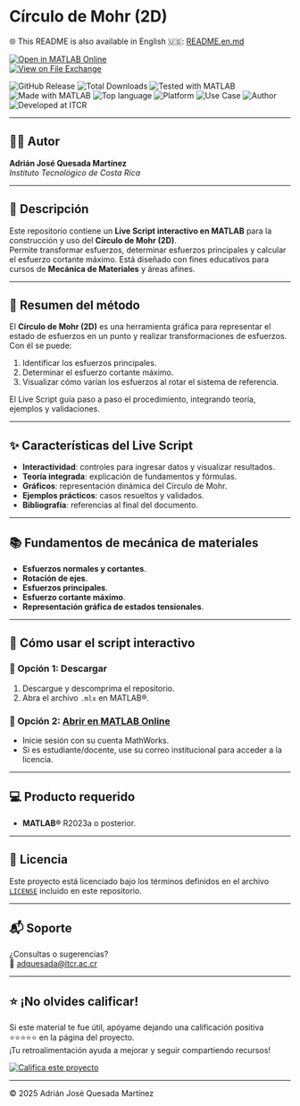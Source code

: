 # Círculo de Mohr (2D)

🌐 This README is also available in English 🇺🇸: [README.en.md](README.en.md)

[![Open in MATLAB Online](https://www.mathworks.com/images/responsive/global/open-in-matlab-online.svg)](https://matlab.mathworks.com/open/github/v1?repo=adriancrc/Circulo-de-Mohr)  
[![View on File Exchange](https://www.mathworks.com/matlabcentral/images/matlab-file-exchange.svg)](https://la.mathworks.com/matlabcentral/fileexchange/)  

![GitHub Release](https://img.shields.io/github/v/release/adriancrc/Circulo-de-Mohr)
![Total Downloads](https://img.shields.io/github/downloads/adriancrc/Circulo-de-Mohr/total)
![Tested with MATLAB](https://img.shields.io/endpoint?url=https%3A%2F%2Fraw.githubusercontent.com%2Fadriancrc%2FCirculo-de-Mohr%2Fmain%2Freport%2Fbadge%2Ftested_with.json)
![Made with MATLAB](https://img.shields.io/badge/Made%20with-MATLAB-blue)
![Top language](https://img.shields.io/github/languages/top/adriancrc/Circulo-de-Mohr?color=blue&label=MATLAB)
![Platform](https://img.shields.io/badge/Platform-Windows%20%7C%20macOS%20%7C%20Linux-lightgrey)
![Use Case](https://img.shields.io/badge/Use-Educational-success)
![Author](https://img.shields.io/badge/Author-Adrián%20Quesada%20Martínez-blueviolet)
![Developed at ITCR](https://img.shields.io/badge/Developed%20at-ITCR-blue)

---

## 👨‍💻 Autor
**Adrián José Quesada Martínez**  
*Instituto Tecnológico de Costa Rica*

---

## 📘 Descripción

Este repositorio contiene un **Live Script interactivo en MATLAB** para la construcción y uso del **Círculo de Mohr (2D)**.  
Permite transformar esfuerzos, determinar esfuerzos principales y calcular el esfuerzo cortante máximo. Está diseñado con fines educativos para cursos de **Mecánica de Materiales** y áreas afines.

---

## 🧠 Resumen del método

El **Círculo de Mohr (2D)** es una herramienta gráfica para representar el estado de esfuerzos en un punto y realizar transformaciones de esfuerzos. Con él se puede:

1. Identificar los esfuerzos principales.
2. Determinar el esfuerzo cortante máximo.
3. Visualizar cómo varían los esfuerzos al rotar el sistema de referencia.

El Live Script guía paso a paso el procedimiento, integrando teoría, ejemplos y validaciones.

---

## ✨ Características del Live Script

- **Interactividad**: controles para ingresar datos y visualizar resultados.
- **Teoría integrada**: explicación de fundamentos y fórmulas.
- **Gráficos**: representación dinámica del Círculo de Mohr.
- **Ejemplos prácticos**: casos resueltos y validados.
- **Bibliografía**: referencias al final del documento.

---

## 📚 Fundamentos de mecánica de materiales

- **Esfuerzos normales y cortantes**.
- **Rotación de ejes**.
- **Esfuerzos principales**.
- **Esfuerzo cortante máximo**.
- **Representación gráfica de estados tensionales**.

---

## 🚀 Cómo usar el script interactivo

### 🔹 Opción 1: Descargar

1. Descargue y descomprima el repositorio.
2. Abra el archivo `.mlx` en MATLAB®.

### 🔹 Opción 2: [Abrir en MATLAB Online](https://matlab.mathworks.com/open/github/v1?repo=adriancrc/Circulo-de-Mohr)

- Inicie sesión con su cuenta MathWorks.
- Si es estudiante/docente, use su correo institucional para acceder a la licencia.

---

## 💻 Producto requerido

- **MATLAB®** R2023a o posterior.

---

## 📄 Licencia

Este proyecto está licenciado bajo los términos definidos en el archivo [`LICENSE`](LICENSE) incluido en este repositorio.

---

## 📬 Soporte

¿Consultas o sugerencias?  
📧 [adquesada@itcr.ac.cr](mailto:adquesada@itcr.ac.cr)

---

## ⭐ ¡No olvides calificar!

Si este material te fue útil, apóyame dejando una calificación positiva ⭐⭐⭐⭐⭐ en la página del proyecto.  
¡Tu retroalimentación ayuda a mejorar y seguir compartiendo recursos!

[![Califica este proyecto](https://img.shields.io/badge/★★★★★-Califica%20en%20File%20Exchange-blueviolet?style=for-the-badge)](https://la.mathworks.com/matlabcentral/fileexchange/181775-circulo-de-mohr)

---


© 2025 Adrián José Quesada Martínez
